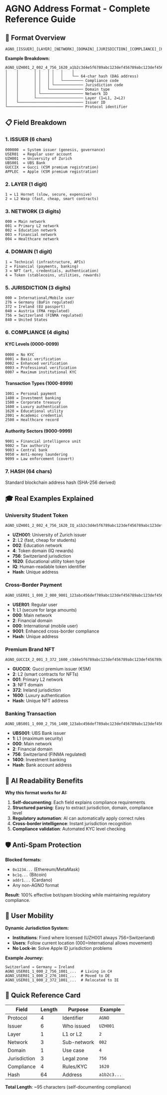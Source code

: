 # AGNO Address Format - Complete Reference Guide

## 🎯 **Format Overview**

```
AGNO_[ISSUER]_[LAYER]_[NETWORK]_[DOMAIN]_[JURISDICTION]_[COMPLIANCE]_[HASH]
```

**Example Breakdown:**

```
AGNO_UZH001_2_002_4_756_1620_a1b2c3d4e5f6789abc123def456789abc123def456789abc123def456789abc123d4e5
│    │       │ │   │ │   │    │
│    │       │ │   │ │   │    └── 64-char hash (DAG address)
│    │       │ │   │ │   └───────── Compliance code
│    │       │ │   │ └───────────── Jurisdiction code
│    │       │ │   └─────────────── Domain type
│    │       │ └─────────────────── Network ID
│    │       └───────────────────── Layer (1=L1, 2=L2)
│    └───────────────────────────── Issuer ID
└────────────────────────────────── Protocol identifier
```

## 📋 **Field Breakdown**

### **1. ISSUER (6 chars)**

```
000000  = System issuer (genesis, governance)
USER01  = Regular user account
UZH001  = University of Zurich
UBS001  = UBS Bank
GUCCIX  = Gucci (€5M premium registration)
APPLEC  = Apple (€5M premium registration)
```

### **2. LAYER (1 digit)**

```
1 = L1 Hornet (slow, secure, expensive)
2 = L2 Wasp (fast, cheap, smart contracts)
```

### **3. NETWORK (3 digits)**

```
000 = Main network
001 = Primary L2 network
002 = Education network
003 = Financial network
004 = Healthcare network
```

### **4. DOMAIN (1 digit)**

```
1 = Technical (infrastructure, APIs)
2 = Financial (payments, banking)
3 = NFT (art, credentials, authentication)
4 = Token (stablecoins, utilities, rewards)
```

### **5. JURISDICTION (3 digits)**

```
000 = International/Mobile user
276 = Germany (BaFin regulated)
372 = Ireland (EU passport)
040 = Austria (FMA regulated)
756 = Switzerland (FINMA regulated)
840 = United States
```

### **6. COMPLIANCE (4 digits)**

#### **KYC Levels (0000-0099)**

```
0000 = No KYC
0001 = Basic verification
0002 = Enhanced verification
0003 = Professional verification
0007 = Maximum institutional KYC
```

#### **Transaction Types (1000-8999)**

```
1001 = Personal payment
1400 = Investment banking
1500 = Corporate treasury
1600 = Luxury authentication
1620 = Educational utility
2001 = Academic credential
2500 = Healthcare record
```

#### **Authority Sectors (9000-9999)**

```
9001 = Financial intelligence unit
9002 = Tax authority
9003 = Central bank
9050 = Anti-money laundering
9099 = Law enforcement (covert)
```

### **7. HASH (64 chars)**

Standard blockchain address hash (SHA-256 derived)

## 🎓 **Real Examples Explained**

### **University Student Token**

```
AGNO_UZH001_2_002_4_756_1620_IQ_a1b2c3d4e5f6789abc123def456789abc123def456789abc123def456789abc123d4e5
```

- **UZH001**: University of Zurich issuer
- **2**: L2 (fast, cheap for students)
- **002**: Education network
- **4**: Token domain (IQ rewards)
- **756**: Switzerland jurisdiction
- **1620**: Educational utility token type
- **IQ**: Human-readable token identifier
- **Hash**: Unique address

### **Cross-Border Payment**

```
AGNO_USER01_1_000_2_000_9001_123abc456def789abc123def456789abc123def456789abc123def456789abc123def4
```

- **USER01**: Regular user
- **1**: L1 (secure for large amounts)
- **000**: Main network
- **2**: Financial domain
- **000**: International (mobile user)
- **9001**: Enhanced cross-border compliance
- **Hash**: Unique address

### **Premium Brand NFT**

```
AGNO_GUCCIX_2_001_3_372_1600_c3d4e5f6789abc123def456789abc123def456789abc123d4e5f678
```

- **GUCCIX**: Gucci premium issuer (€5M)
- **2**: L2 (smart contracts for NFTs)
- **001**: Primary L2 network
- **3**: NFT domain
- **372**: Ireland jurisdiction
- **1600**: Luxury authentication
- **Hash**: Unique NFT address

### **Banking Transaction**

```
AGNO_UBS001_1_000_2_756_1400_123abc456def789abc123def456789abc123def456789abc123def456789abc123def4
```

- **UBS001**: UBS Bank issuer
- **1**: L1 (maximum security)
- **000**: Main network
- **2**: Financial domain
- **756**: Switzerland (FINMA regulated)
- **1400**: Investment banking
- **Hash**: Bank account address

## 🤖 **AI Readability Benefits**

**Why this format works for AI:**

1. **Self-documenting**: Each field explains compliance requirements
2. **Structured parsing**: Easy to extract jurisdiction, domain, compliance level
3. **Regulatory automation**: AI can automatically apply correct rules
4. **Cross-border intelligence**: Instant jurisdiction recognition
5. **Compliance validation**: Automated KYC level checking

## 🛡️ **Anti-Spam Protection**

**Blocked formats:**

- `0x1234...` (Ethereum/MetaMask)
- `bc1q...` (Bitcoin)
- `addr1...` (Cardano)
- Any non-AGNO format

**Result**: 100% effective bot/spam blocking while maintaining regulatory compliance.

## 🔄 **User Mobility**

**Dynamic Jurisdiction System:**

- **Institutions**: Fixed where licensed (UZH001 always 756=Switzerland)
- **Users**: Follow current location (000=International allows movement)
- **No Lock-in**: Solve Apple ID jurisdiction problems

**Example Journey:**

```
Switzerland → Germany → Ireland
AGNO_USER01_1_000_2_756_1001_...  # Living in CH
AGNO_USER01_1_000_2_276_1001_...  # Moved to DE
AGNO_USER01_1_000_2_372_1001_...  # Relocated to IE
```

## 🎯 **Quick Reference Card**

| Field        | Length | Purpose     | Example     |
| ------------ | ------ | ----------- | ----------- |
| Protocol     | 4      | Identifier  | `AGNO`      |
| Issuer       | 6      | Who issued  | `UZH001`    |
| Layer        | 1      | L1 or L2    | `2`         |
| Network      | 3      | Sub-network | `002`       |
| Domain       | 1      | Use case    | `4`         |
| Jurisdiction | 3      | Legal zone  | `756`       |
| Compliance   | 4      | Rules/KYC   | `1620`      |
| Hash         | 64     | Address     | `a1b2c3...` |

**Total Length**: ~95 characters (self-documenting compliance)
